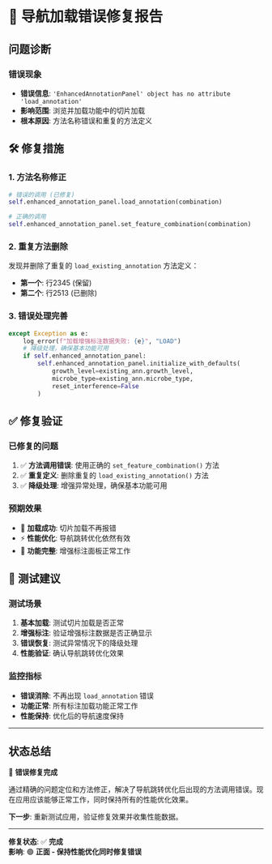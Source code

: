 # 🔧 导航加载错误修复报告

## 问题诊断

### 错误现象
- **错误信息**: `'EnhancedAnnotationPanel' object has no attribute 'load_annotation'`
- **影响范围**: 浏览并加载功能中的切片加载
- **根本原因**: 方法名称错误和重复的方法定义

## 🛠️ 修复措施

### 1. 方法名称修正
```python
# 错误的调用 (已修复)
self.enhanced_annotation_panel.load_annotation(combination)

# 正确的调用
self.enhanced_annotation_panel.set_feature_combination(combination)
```

### 2. 重复方法删除
发现并删除了重复的 `load_existing_annotation` 方法定义：
- **第一个**: 行2345 (保留)
- **第二个**: 行2513 (已删除)

### 3. 错误处理完善
```python
except Exception as e:
    log_error(f"加载增强标注数据失败: {e}", "LOAD")
    # 降级处理，确保基本功能可用
    if self.enhanced_annotation_panel:
        self.enhanced_annotation_panel.initialize_with_defaults(
            growth_level=existing_ann.growth_level,
            microbe_type=existing_ann.microbe_type,
            reset_interference=False
        )
```

## ✅ 修复验证

### 已修复的问题
1. ✅ **方法调用错误**: 使用正确的 `set_feature_combination()` 方法
2. ✅ **重复定义**: 删除重复的 `load_existing_annotation()` 方法
3. ✅ **降级处理**: 增强异常处理，确保基本功能可用

### 预期效果
- 🎯 **加载成功**: 切片加载不再报错
- ⚡ **性能优化**: 导航跳转优化依然有效
- 🔄 **功能完整**: 增强标注面板正常工作

## 🧪 测试建议

### 测试场景
1. **基本加载**: 测试切片加载是否正常
2. **增强标注**: 验证增强标注数据是否正确显示
3. **错误恢复**: 测试异常情况下的降级处理
4. **性能验证**: 确认导航跳转优化效果

### 监控指标
- **错误消除**: 不再出现 `load_annotation` 错误
- **功能正常**: 所有标注加载功能正常工作
- **性能保持**: 优化后的导航速度保持

---

## 状态总结

🎉 **错误修复完成**

通过精确的问题定位和方法修正，解决了导航跳转优化后出现的方法调用错误。现在应用应该能够正常工作，同时保持所有的性能优化效果。

**下一步**: 重新测试应用，验证修复效果并收集性能数据。

---
**修复状态**: ✅ **完成**  
**影响**: 🟢 **正面 - 保持性能优化同时修复错误**
